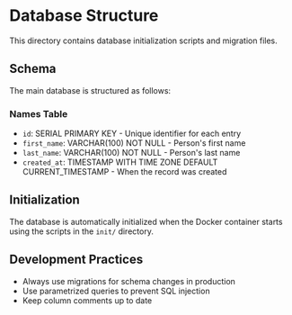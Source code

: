 # Database Structure

This directory contains database initialization scripts and migration files.

## Schema

The main database is structured as follows:

### Names Table

- `id`: SERIAL PRIMARY KEY - Unique identifier for each entry
- `first_name`: VARCHAR(100) NOT NULL - Person's first name
- `last_name`: VARCHAR(100) NOT NULL - Person's last name
- `created_at`: TIMESTAMP WITH TIME ZONE DEFAULT CURRENT_TIMESTAMP - When the record was created

## Initialization

The database is automatically initialized when the Docker container starts using the scripts in the `init/` directory.

## Development Practices

- Always use migrations for schema changes in production
- Use parametrized queries to prevent SQL injection
- Keep column comments up to date
